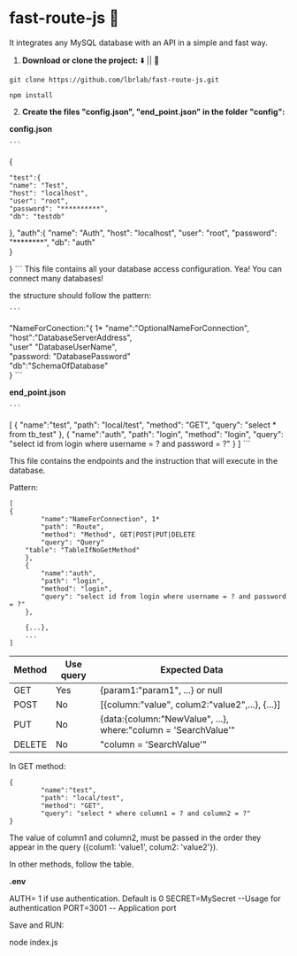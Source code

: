 # fast-route-js 🚀
 It integrates any MySQL database with an API in a simple and fast way.



1. **Download or clone the project:**  ⬇️ || 🐑

`git clone https://github.com/lbrlab/fast-route-js.git`

`npm install`

2. **Create the files "config.json", "end_point.json" in the folder "config":**

**config.json**

	```
{

    "test":{
    "name": "Test",
    "host": "localhost",
    "user": "root",
    "password": "**********",
    "db": "testdb"    
},
    "auth":{
    "name": "Auth",
    "host": "localhost",
    "user": "root",
    "password": "********",
    "db": "auth"    
}

}
	```
This file contains all your database access configuration. Yea! You can connect many databases!


the structure should follow the pattern:

	```
"NameForConection:"{                          1*
    "name":"OptionalNameForConnection",       
    "host":"DatabaseServerAddress",           
    "user" "DatabaseUserName",                
    "password: "DatabasePassword"             
    "db":"SchemaOfDatabase"                   
}
	```



**end_point.json**

	```
[
{
        "name":"test",
        "path": "local/test",
        "method": "GET",
        "query": "select * from tb_test"
    },
    {
        "name":"auth",
        "path": "login",
        "method": "login",
        "query": "select id from login where username = ? and password = ?"
    }
]
	```

This file contains the endpoints and the instruction that will execute in the database.

Pattern:
```
[
{
        "name":"NameForConnection", 1*
        "path": "Route",
        "method": "Method", GET|POST|PUT|DELETE
        "query": "Query"
	"table": "TableIfNoGetMethod"
    },
    {
        "name":"auth",
        "path": "login",
        "method": "login",
        "query": "select id from login where username = ? and password = ?"
    },

    {...},
    ...
]
```

| Method | Use query |Expected Data |
| ------ | --------- |--------------|
| GET | Yes | {param1:"param1", ...} or null |
| POST | No  | [{column:"value", colum2:"value2",...}, {...}] |
| PUT | No | {data:{column:"NewValue", ...}, where:"column = 'SearchValue'" |
| DELETE | No | "column = 'SearchValue'" |



In GET method: 
```
{
        "name":"test",
        "path": "local/test",
        "method": "GET",
        "query": "select * where column1 = ? and column2 = ?"
}
```

The value of column1 and column2, must be passed in the order they appear in the query ({colum1: 'value1', colum2: 'value2'}).


In other methods, follow the table.


**.env**

AUTH= 1 if use authentication. Default is 0
SECRET=MySecret --Usage for authentication
PORT=3001 -- Application port


Save and RUN:

node index.js

